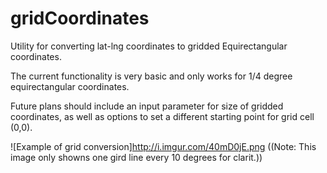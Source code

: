 # gridCoordinates
Utility for converting lat-lng coordinates to gridded Equirectangular coordinates.

The current functionality is very basic and only works for 1/4 degree equirectangular coordinates. 

Future plans should include an input parameter for size of gridded coordinates, as well as options to set a different starting point for grid cell (0,0).

![Example of grid conversion]http://i.imgur.com/40mD0jE.png
((Note: This image only showns one gird line every 10 degrees for clarit.))
